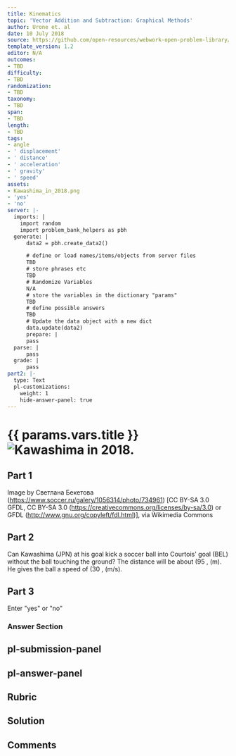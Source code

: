 ```yaml
---
title: Kinematics
topic: 'Vector Addition and Subtraction: Graphical Methods'
author: Urone et. al
date: 10 July 2018
source: https://github.com/open-resources/webwork-open-problem-library/tree/master/Contrib/BrockPhysics/College_Physics_Urone/3.Two_Dimensional_Kinematics/Projectile_Motion/NU_U17-03-04-025.pg
template_version: 1.2
editor: N/A
outcomes:
- TBD
difficulty:
- TBD
randomization:
- TBD
taxonomy:
- TBD
span:
- TBD
length:
- TBD
tags:
- angle
- ' displacement'
- ' distance'
- ' acceleration'
- ' gravity'
- ' speed'
assets:
- Kawashima_in_2018.png
- 'yes'
- 'no'
server: |-
  imports: |
    import random
    import problem_bank_helpers as pbh
  generate: |
      data2 = pbh.create_data2()

      # define or load names/items/objects from server files
      TBD
      # store phrases etc
      TBD
      # Randomize Variables
      N/A
      # store the variables in the dictionary "params"
      TBD
      # define possible answers
      TBD
      # Update the data object with a new dict
      data.update(data2)
      prepare: |
      pass
  parse: |
      pass
  grade: |
      pass
part2: |-
  type: Text
  pl-customizations:
    weight: 1
    hide-answer-panel: true
---
```


# {{ params.vars.title }}![Kawashima in 2018.](Kawashima_in_2018.png)

## Part 1 
Image by Светлана Бекетова (https://www.soccer.ru/galery/1056314/photo/734961) [CC BY-SA 3.0 GFDL, CC BY-SA 3.0  (https://creativecommons.org/licenses/by-sa/3.0) or GFDL (http://www.gnu.org/copyleft/fdl.html)], via Wikimedia Commons 
## Part 2 
Can Kawashima (JPN) at his goal kick a soccer ball into Courtois' goal (BEL) without the ball touching the ground? The distance will be about (95 , (m). He gives the ball a speed of (30 , (m/s). 
## Part 3 
Enter "yes" or "no" 


### Answer Section 


## pl-submission-panel 


## pl-answer-panel 


## Rubric 


## Solution 


## Comments 



